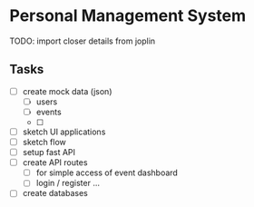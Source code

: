 # Personal Management System


TODO: import closer details from joplin


## Tasks

- [ ] create mock data (json)
    - [ ] users
    - [ ] events
    - [ ] 
- [ ] sketch UI applications
- [ ] sketch flow
- [ ] setup fast API
- [ ] create API routes
    - [ ] for simple access of event dashboard
    - [ ] login / register
...
- [ ] create databases

